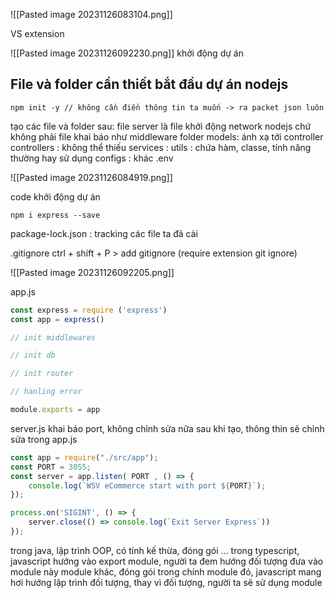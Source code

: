 ![[Pasted image 20231126083104.png]]

VS extension

![[Pasted image 20231126092230.png]]
khởi động dự án
## File và folder cần thiết bắt đầu dự án nodejs

``` 
npm init -y // không cần điền thông tin ta muốn -> ra packet json luôn
```


tạo các file và folder sau:
file server là file khởi động network nodejs chứ không phải file khai báo như middleware
folder models: ánh xạ tới controller
controllers : không thể thiếu
services :
utils : chứa hàm, classe, tính năng thường hay sử dụng
configs : khác .env 


![[Pasted image 20231126084919.png]]

code khởi động dự án
``` 
npm i express --save
```

package-lock.json : tracking các file ta đã cài

.gitignore
ctrl + shift + P > add gitignore (require extension git ignore)

![[Pasted image 20231126092205.png]]


app.js
``` js
const express = require ('express')
const app = express()

// init middlewares

// init db

// init router

// hanling error

module.exports = app


```

server.js
khai báo port, không chỉnh sửa nữa sau khi tạo, thông thin sẽ chỉnh sửa trong app.js
``` js
const app = require("./src/app");
const PORT = 3055;
const server = app.listen( PORT , () => {
    console.log(`WSV eCommerce start with port ${PORT}`);
});

process.on('SIGINT', () => {
    server.close(() => console.log(`Exit Server Express`))
});

```

trong java, lập trình OOP, có tính kế thừa, đóng gói ...
trong typescript, javascript hướng vào export module, người ta đem hướng đối tượng đưa vào module này module khác, đóng gói trong chính module đó, javascript mang hơi hướng lập trình đối tượng, thay vì đối tượng, người ta sẽ sử dụng module